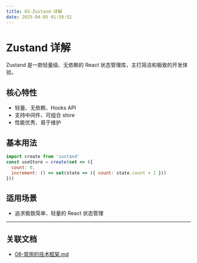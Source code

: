 ```yaml
---
title: 03-Zustand-详解
date: 2025-04-05 01:59:52
---
```


# Zustand 详解

Zustand 是一款轻量级、无依赖的 React 状态管理库，主打简洁和极致的开发体验。

## 核心特性

- 轻量、无依赖、Hooks API
- 支持中间件、可组合 store
- 性能优秀、易于维护

## 基本用法

```js
import create from 'zustand'
const useStore = create(set => ({
  count: 0,
  increment: () => set(state => ({ count: state.count + 1 }))
}))
```

## 适用场景

- 追求极致简单、轻量的 React 状态管理

---

## 关联文档

- [08-常用的技术框架.md](./08-常用的技术框架.md)